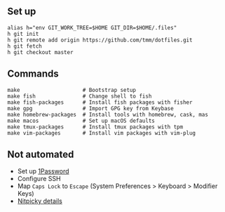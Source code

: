 ## Set up

```
alias h="env GIT_WORK_TREE=$HOME GIT_DIR=$HOME/.files"
h git init
h git remote add origin https://github.com/tmm/dotfiles.git
h git fetch
h git checkout master
```

## Commands

```
make                    # Bootstrap setup
make fish               # Change shell to fish
make fish-packages      # Install fish packages with fisher
make gpg                # Import GPG key from Keybase
make homebrew-packages  # Install tools with homebrew, cask, mas
make macos              # Set up macOS defaults
make tmux-packages      # Install tmux packages with tpm
make vim-packages       # Install vim packages with vim-plug
```

## Not automated

* Set up [1Password](https://1password.com)
* Configure SSH
* Map `Caps Lock` to `Escape` (System Preferences > Keyboard > Modifier Keys)
* [Nitpicky details](https://www.craft.do/s/dgb68JxSefmpSJ)
